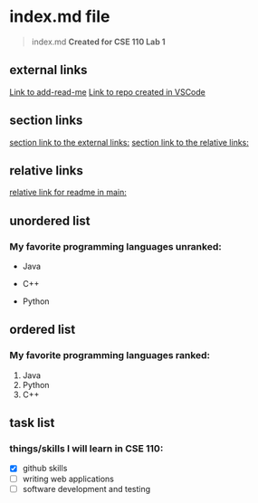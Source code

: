 # index.md file
>index.md
**Created for CSE 110 Lab 1**

## external links
[Link to add-read-me](https://github.com/ashleyzhou1/cse-110-lab1/tree/add-read-me)
[Link to repo created in VSCode](https://github.com/ashleyzhou1/cse-110-lab1/tree/vsCodeBranch)

## section links
[section link to the external links:](#external-links)
[section link to the relative links:](#relative-links)

## relative links
[relative link for readme in main:](README.md)

## unordered list
### My favorite programming languages unranked:
- Java
* C++
+ Python

## ordered list
### My favorite programming languages ranked:
1. Java
2. Python
3. C++

## task list
### things/skills I will learn in CSE 110:
- [x] github skills
- [ ] writing web applications
- [ ] software development and testing
